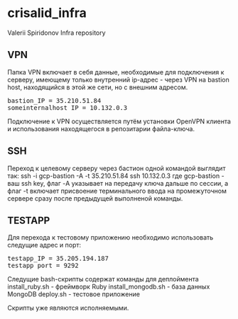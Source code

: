 # crisalid_infra
Valerii Spiridonov Infra repository

<h2>VPN</h2>

Папка VPN включает в себя данные, необходимые для подключения к серверу, имеющему только внутренний ip-адрес - через VPN на bastion host, находящийся в этой же сети, но с внешним адресом.<br>

<pre>
bastion_IP = 35.210.51.84
someinternalhost_IP = 10.132.0.3
</pre>

Подключение к VPN осуществляется путём установки OpenVPN клиента и использования находящегося в репозитарии файла-ключа.

<h2>SSH</h2>

Переход к целевому серверу через бастион одной командой выглядит так: ssh -i gcp-bastion -A -t 35.210.51.84 ssh 10.132.0.3 где gcp-bastion - ваш ssh key, флаг -A указывает на передачу ключа дальше по сессии, а флаг -t включает присвоение терминального ввода на промежуточном сервере сразу после предыдущей выполненой команды.

<h2>TESTAPP</h2>

Для перехода к тестовому приложению необходимо использовать следущие адрес и порт:

<pre>
testapp_IP = 35.205.194.187
testapp_port = 9292
</pre>

Следущие bash-скрипты содержат команды для деплоймента
install_ruby.sh - фреймворк Ruby
install_mongodb.sh - база данных MongoDB
deploy.sh - тестовое приложение

Скрипты уже являются исполняемыми.
